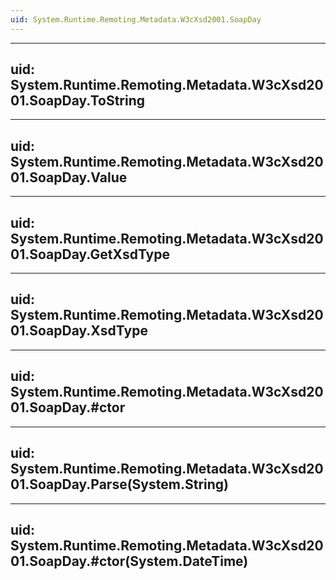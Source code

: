 ```yaml
---
uid: System.Runtime.Remoting.Metadata.W3cXsd2001.SoapDay
---
```


---
uid: System.Runtime.Remoting.Metadata.W3cXsd2001.SoapDay.ToString
---

---
uid: System.Runtime.Remoting.Metadata.W3cXsd2001.SoapDay.Value
---

---
uid: System.Runtime.Remoting.Metadata.W3cXsd2001.SoapDay.GetXsdType
---

---
uid: System.Runtime.Remoting.Metadata.W3cXsd2001.SoapDay.XsdType
---

---
uid: System.Runtime.Remoting.Metadata.W3cXsd2001.SoapDay.#ctor
---

---
uid: System.Runtime.Remoting.Metadata.W3cXsd2001.SoapDay.Parse(System.String)
---

---
uid: System.Runtime.Remoting.Metadata.W3cXsd2001.SoapDay.#ctor(System.DateTime)
---
